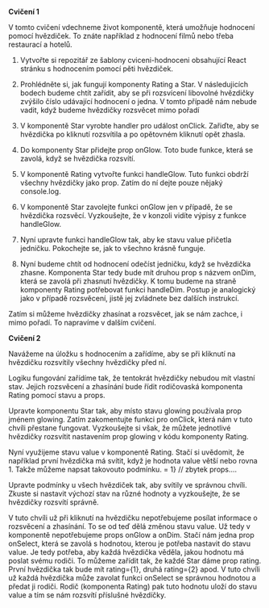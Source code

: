 **Cvičení 1**

V tomto cvičení vdechneme život komponentě, která umožňuje hodnocení pomocí hvězdiček. To znáte například z hodnocení filmů nebo třeba restaurací a hotelů.

1. Vytvořte si repozitář ze šablony cviceni-hodnoceni obsahující React stránku s hodnocením pomocí pěti hvězdiček.

2. Prohlédněte si, jak fungují komponenty Rating a Star. V následujicích bodech budeme chtít zařídit, aby se při rozsvícení libovolné hvězdičky zvýšilo číslo udávající hodnocení o jedna. V tomto případě nám nebude vadit, když budeme hvězdičky rozsvěcet mimo pořadí

3. V komponentě Star vyrobte handler pro událost onClick. Zařiďte, aby se hvězdička po kliknutí rozsvítila a po opětovném kliknutí opět zhasla.

4. Do komponenty Star přidejte prop onGlow. Toto bude funkce, která se zavolá, když se hvězdička rozsvítí.

5. V komponentě Rating vytvořte funkci handleGlow. Tuto funkci obdrží všechny hvězdičky jako prop. Zatím do ní dejte pouze nějaký console.log.

6. V komponentě Star zavolejte funkci onGlow jen v případě, že se hvězdička rozsvěcí. Vyzkoušejte, že v konzoli vidíte výpisy z funkce handleGlow.

7. Nyní upravte funkci handleGlow tak, aby ke stavu value přičetla jedničku. Pokochejte se, jak to všechno krásně funguje.

8. Nyní budeme chtít od hodnocení odečíst jedničku, když se hvězdička zhasne. Komponenta Star tedy bude mít druhou prop s názvem onDim, která se zavolá při zhasnutí hvězdičky. K tomu budeme na straně
   komponenty Rating potřebovat funkci handleDim. Postup je analogický jako v případě rozsvěcení, jistě jej zvládnete bez dalších instrukcí.

Zatím si můžeme hvězdičky zhasínat a rozsvěcet, jak se nám zachce, i mimo pořadí. To napravíme v dalším cvičení.


**Cvičení 2**

Navážeme na úložku s hodnocením a zařídíme, aby se při kliknutí na hvězdičku rozsvítily všechny hvězdičky před ní.

Logiku fungování zařídíme tak, že tentokrát hvězdičky nebudou mít vlastní stav. Jejich rozsvěcení a zhasínání bude řídit rodičovaská komponenta Rating pomocí stavu a props.

Upravte komponentu Star tak, aby místo stavu glowing používala prop jménem glowing. Zatím zakomentujte funkci pro onClick, která nám v tuto chvíli přestane fungovat. Vyzkoušejte si však, že můžete jednotlivé hvězdičky rozsvítit nastavením prop glowing v kódu komponenty Rating.

Nyní využijeme stavu value v komponentě Rating. Stačí si uvědomit, že například první hvězdička má svítit, když je hodnota value větší nebo rovna 1. Takže můžeme napsat takovouto podmínku.
<Star glowing={value >= 1} // zbytek props....

Upravte podmínky u všech hvězdiček tak, aby svítily ve správnou chvíli. Zkuste si nastavit výchozí stav na různé hodnoty a vyzkoušejte, že se hvězdičky rozsvítí správně.

V tuto chvíli už při kliknutí na hvězdičku nepotřebujeme posílat informace o rozsvěcení a zhasínání. To se od teď dělá změnou stavu value. Už tedy v komponentě nepotřebujeme props onGlow a onDim. Stačí nám jedna prop onSelect, která se zavolá s hodnotou, kterou je potřeba nastavit do stavu value. Je tedy potřeba, aby každá hvězdička věděla, jakou hodnotu má poslat svému rodiči. To můžeme zařídit tak, že každé Star dáme prop rating. První hvězdička tak bude mít rating={1}, druhá rating={2} apod. V tuto chvíli už každá hvězdička může zavolat funkci onSelect se správnou hodnotou a předat ji rodiči. Rodič (komponenta Rating) pak tuto hodnotu uloží do stavu value a tím se nám rozsvítí příslušné hvězdíčky.
